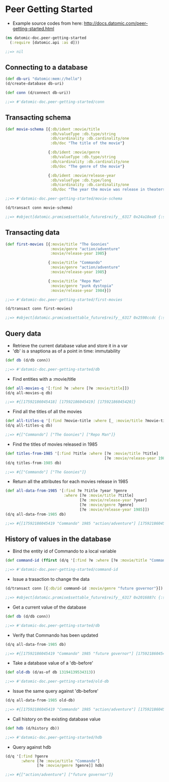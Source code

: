 # Peer Getting Started

* Example source codes from here: 
http://docs.datomic.com/peer-getting-started.html

```clojure
(ns datomic-doc.peer-getting-started
  (:require [datomic.api :as d]))
```

```clojure
;;=> nil
```


## Connecting to a database

```clojure
(def db-uri "datomic:mem://hello")
(d/create-database db-uri)

(def conn (d/connect db-uri))
```

```clojure
;;=> #'datomic-doc.peer-getting-started/conn
```


## Transacting schema

```clojure
(def movie-schema [{:db/ident :movie/title
                    :db/valueType :db.type/string
                    :db/cardinality :db.cardinality/one
                    :db/doc "The title of the movie"}

                   {:db/ident :movie/genre
                    :db/valueType :db.type/string
                    :db/cardinality :db.cardinality/one
                    :db/doc "The genre of the movie"}

                   {:db/ident :movie/release-year
                    :db/valueType :db.type/long
                    :db/cardinality :db.cardinality/one
                    :db/doc "The year the movie was release in theaters"}])
```

```clojure
;;=> #'datomic-doc.peer-getting-started/movie-schema
```


```clojure
(d/transact conn movie-schema)
```

```clojure
;;=> #object[datomic.promise$settable_future$reify__6317 0x24a18ea9 {:status :ready, :val {:db-before datomic.db.Db@16ec09cd, :db-after datomic.db.Db@c70e63, :tx-data [#datom[13194139534312 50 #inst "2017-08-27T12:49:14.141-00:00" 13194139534312 true] #datom[63 10 :movie/title 13194139534312 true] #datom[63 40 23 13194139534312 true] #datom[63 41 35 13194139534312 true] #datom[63 62 "The title of the movie" 13194139534312 true] #datom[64 10 :movie/genre 13194139534312 true] #datom[64 40 23 13194139534312 true] #datom[64 41 35 13194139534312 true] #datom[64 62 "The genre of the movie" 13194139534312 true] #datom[65 10 :movie/release-year 13194139534312 true] #datom[65 40 22 13194139534312 true] #datom[65 41 35 13194139534312 true] #datom[65 62 "The year the movie was release in theaters" 13194139534312 true] #datom[0 13 65 13194139534312 true] #datom[0 13 64 13194139534312 true] #datom[0 13 63 13194139534312 true]], :tempids {-9223301668109598144 63, -9223301668109598143 64, -9223301668109598142 65}}}]
```


## Transacting data

```clojure
(def first-movies [{:movie/title "The Goonies"
                    :movie/genre "action/adventure"
                    :movie/release-year 1985}

                   {:movie/title "Commando"
                    :movie/genre "action/adventure"
                    :movie/release-year 1985}

                   {:movie/title "Repo Man"
                    :movie/genre "punk dystopia"
                    :movie/release-year 1984}])
```

```clojure
;;=> #'datomic-doc.peer-getting-started/first-movies
```


```clojure
(d/transact conn first-movies)
```

```clojure
;;=> #object[datomic.promise$settable_future$reify__6317 0x2598ccdc {:status :ready, :val {:db-before datomic.db.Db@c70e63, :db-after datomic.db.Db@b152a581, :tx-data [#datom[13194139534313 50 #inst "2017-08-27T12:49:18.842-00:00" 13194139534313 true] #datom[17592186045418 63 "The Goonies" 13194139534313 true] #datom[17592186045418 64 "action/adventure" 13194139534313 true] #datom[17592186045418 65 1985 13194139534313 true] #datom[17592186045419 63 "Commando" 13194139534313 true] #datom[17592186045419 64 "action/adventure" 13194139534313 true] #datom[17592186045419 65 1985 13194139534313 true] #datom[17592186045420 63 "Repo Man" 13194139534313 true] #datom[17592186045420 64 "punk dystopia" 13194139534313 true] #datom[17592186045420 65 1984 13194139534313 true]], :tempids {-9223301668109598141 17592186045418, -9223301668109598140 17592186045419, -9223301668109598139 17592186045420}}}]
```


## Query data

* Retrieve the current database value and store it in a var
* 'db' is a snaptiona as of a point in time: immutability

```clojure
(def db (d/db conn)) 
```

```clojure
;;=> #'datomic-doc.peer-getting-started/db
```


* Find entities with a :movie/title

```clojure
(def all-movies-q '[:find ?e :where [?e :movie/title]])
(d/q all-movies-q db)
```

```clojure
;;=> #{[17592186045418] [17592186045419] [17592186045420]}
```


* Find all the titles of all the movies

```clojure
(def all-titles-q '[:find ?movie-title :where [_ :movie/title ?movie-title]])
(d/q all-titles-q db)
```

```clojure
;;=> #{["Commando"] ["The Goonies"] ["Repo Man"]}
```


* Find the titles of movies released in 1985

```clojure
(def titles-from-1985 '[:find ?title :where [?e :movie/title ?title]
                                            [?e :movie/release-year 1985]])
(d/q titles-from-1985 db)
```

```clojure
;;=> #{["Commando"] ["The Goonies"]}
```


* Return all the attributes for each movies release in 1985

```clojure
(def all-data-from-1985 '[:find ?e ?title ?year ?genre
                          :where [?e :movie/title ?title]
                                 [?e :movie/release-year ?year]
                                 [?e :movie/genre ?genre]
                                 [?e :movie/release-year 1985]])
(d/q all-data-from-1985 db)
```

```clojure
;;=> #{[17592186045419 "Commando" 1985 "action/adventure"] [17592186045418 "The Goonies" 1985 "action/adventure"]}
```


## History of values in the database

* Bind the entity id of Commando to a local variable

```clojure
(def command-id (ffirst (d/q '[:find ?e :where [?e :movie/title "Commando"]] db)))
```

```clojure
;;=> #'datomic-doc.peer-getting-started/command-id
```


* Issue a trasaction to change the data

```clojure
(d/transact conn [{:db/id command-id :movie/genre "future governor"}])
```

```clojure
;;=> #object[datomic.promise$settable_future$reify__6317 0x2016887c {:status :ready, :val {:db-before datomic.db.Db@162a2a74, :db-after datomic.db.Db@98781bb1, :tx-data [#datom[13194139534319 50 #inst "2017-08-27T12:52:27.756-00:00" 13194139534319 true]], :tempids {}}}]
```


* Get a current value of the database

```clojure
(def db (d/db conn))
```

```clojure
;;=> #'datomic-doc.peer-getting-started/db
```


* Verify that Commando has been updated

```clojure
(d/q all-data-from-1985 db)
```

```clojure
;;=> #{[17592186045419 "Commando" 1985 "future governor"] [17592186045418 "The Goonies" 1985 "action/adventure"]}
```


* Take a database value of a 'db-before'

```clojure
(def old-db (d/as-of db 13194139534313))
```

```clojure
;;=> #'datomic-doc.peer-getting-started/old-db
```


* Issue the same query against 'db-before'

```clojure
(d/q all-data-from-1985 old-db)
```

```clojure
;;=> #{[17592186045419 "Commando" 1985 "action/adventure"] [17592186045418 "The Goonies" 1985 "action/adventure"]}
```


* Call history on the existing database value

```clojure
(def hdb (d/history db))
```

```clojure
;;=> #'datomic-doc.peer-getting-started/hdb
```


* Query against hdb

```clojure
(d/q '[:find ?genre
       :where [?e :movie/title "Commando"]
              [?e :movie/genre ?genre]] hdb)
```

```clojure
;;=> #{["action/adventure"] ["future governor"]}
```

